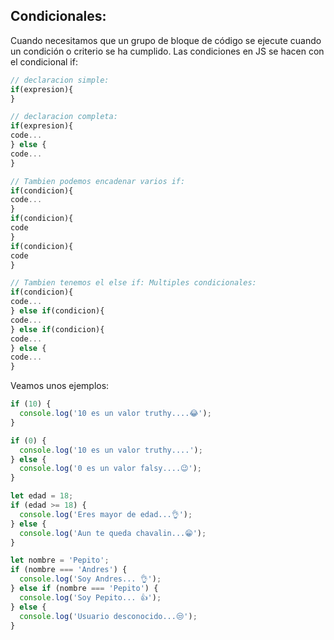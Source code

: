 ## Condicionales:

Cuando necesitamos que un grupo de bloque de código se ejecute cuando un condición o criterio se ha cumplido.
Las condiciones en JS se hacen con el condicional if:

```javascript
// declaracion simple:
if(expresion){
}

// declaracion completa:
if(expresion){
code...
} else {
code...
}

// Tambien podemos encadenar varios if:
if(condicion){
code...
}
if(condicion){
code
}
if(condicion){
code
}

// Tambien tenemos el else if: Multiples condicionales:
if(condicion){
code...
} else if(condicion){
code...
} else if(condicion){
code...
} else {
code...
}
```

Veamos unos ejemplos:

```javascript
if (10) {
  console.log('10 es un valor truthy....😂');
}

if (0) {
  console.log('10 es un valor truthy....');
} else {
  console.log('0 es un valor falsy....😉');
}

let edad = 18;
if (edad >= 18) {
  console.log('Eres mayor de edad...👌');
} else {
  console.log('Aun te queda chavalin...😁');
}

let nombre = 'Pepito';
if (nombre === 'Andres') {
  console.log('Soy Andres... 👌');
} else if (nombre === 'Pepito') {
  console.log('Soy Pepito... 👍');
} else {
  console.log('Usuario desconocido...😒');
}
```
